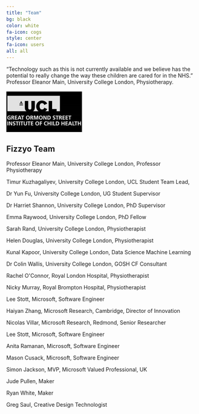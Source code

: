 ```yaml
---
title: "Team"
bg: black
color: white
fa-icon: cogs
style: center
fa-icon: users
all: all
---
```

“Technology such as this is not currently available and we believe has the potential to really change the way these children are cared for in the NHS.” Professor Eleanor Main, University College London, Physiotherapy.
<br>
<br>
<img src="/img/ICH_MONO.jpg" alt="Great Ormond Street Institute of Child Health">
<br>
## Fizzyo Team
<p>Professor Eleanor Main, University College London, Professor Physiotherapy</p>
<p>Timur Kuzhagaliyev, University College London, UCL Student Team Lead,</p>
<p>Dr Yun Fu, University College London, UG Student Supervisor</p>
<p>Dr Harriet Shannon, University College London, PhD Supervisor</p>
<p>Emma Raywood, University College London, PhD Fellow</p>
<p>Sarah Rand, University College London, Physiotherapist</p>
<p>Helen Douglas, University College London, Physiotherapist</p>
<p>Kunal Kapoor, University College London, Data Science Machine Learning</p>
<p>Dr Colin Wallis, University College London, GOSH CF Consultant</p>
<p>Rachel O'Connor, Royal London Hospital, Physiotherapist</p>
<p>Nicky Murray, Royal Brompton Hospital, Physiotherapist </p>
<p>Lee Stott, Microsoft, Software Engineer</p>
<p>Haiyan Zhang, Microsoft Research, Cambridge, Director of Innovation</p>
<p>Nicolas Villar, Microsoft Research, Redmond, Senior Researcher<p>
<p>Lee Stott, Microsoft, Software Engineer</p>
<p>Anita Ramanan, Microsoft, Software Engineer</p>
<p>Mason Cusack, Microsoft, Software Engineer</p>
<p>Simon Jackson, MVP, Microsoft Valued Professional, UK</p>
<p>Jude Pullen, Maker</p>
<p>Ryan White, Maker</p>
<p>Greg Saul, Creative Design Technologist</p>
<br>
<br>
<br>
